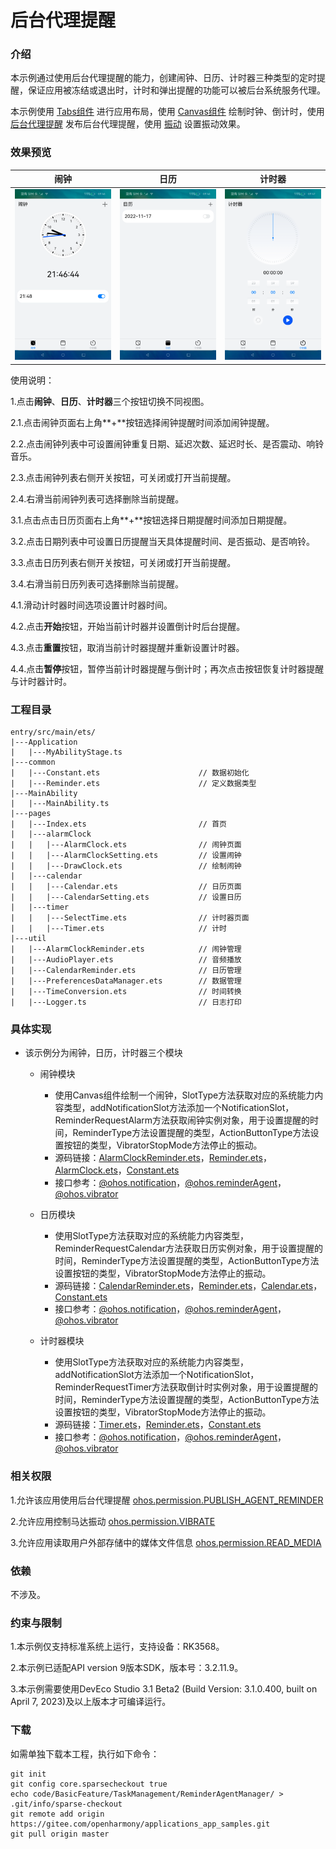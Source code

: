 # 后台代理提醒

### 介绍

本示例通过使用后台代理提醒的能力，创建闹钟、日历、计时器三种类型的定时提醒，保证应用被冻结或退出时，计时和弹出提醒的功能可以被后台系统服务代理。

本示例使用 [Tabs组件](https://gitee.com/openharmony/docs/blob/master/zh-cn/application-dev/reference/apis-arkui/arkui-ts/ts-container-tabs.md) 进行应用布局，使用 [Canvas组件](https://gitee.com/openharmony/docs/blob/master/zh-cn/application-dev/reference/apis-arkui/arkui-ts/ts-components-canvas-canvas.md) 绘制时钟、倒计时，使用 [后台代理提醒](https://gitee.com/openharmony/docs/blob/master/zh-cn/application-dev/reference/apis-backgroundtasks-kit/js-apis-reminderAgentManager.md) 发布后台代理提醒，使用 [振动](https://gitee.com/openharmony/docs/blob/master/zh-cn/application-dev/reference/apis-as/js-apis-vibrator.md) 设置振动效果。

### 效果预览

| 闹钟                                          | 日历                                       | 计时器                                   |
|---------------------------------------------|------------------------------------------|---------------------------------------|
| ![](screenshots/devices/alarm_clock_zh.png) | ![](screenshots/devices/calendar_zh.png) | ![](screenshots/devices/timer_zh.png) |

使用说明：

1.点击**闹钟**、**日历**、**计时器**三个按钮切换不同视图。

2.1.点击闹钟页面右上角**+**按钮选择闹钟提醒时间添加闹钟提醒。

2.2.点击闹钟列表中可设置闹钟重复日期、延迟次数、延迟时长、是否震动、响铃音乐。

2.3.点击闹钟列表右侧开关按钮，可关闭或打开当前提醒。

2.4.右滑当前闹钟列表可选择删除当前提醒。

3.1.点击点击日历页面右上角**+**按钮选择日期提醒时间添加日期提醒。

3.2.点击日期列表中可设置日历提醒当天具体提醒时间、是否振动、是否响铃。

3.3.点击日历列表右侧开关按钮，可关闭或打开当前提醒。

3.4.右滑当前日历列表可选择删除当前提醒。

4.1.滑动计时器时间选项设置计时器时间。

4.2.点击**开始**按钮，开始当前计时器并设置倒计时后台提醒。

4.3.点击**重置**按钮，取消当前计时器提醒并重新设置计时器。

4.4.点击**暂停**按钮，暂停当前计时器提醒与倒计时；再次点击按钮恢复计时器提醒与计时器计时。

### 工程目录
```
entry/src/main/ets/
|---Application
|   |---MyAbilityStage.ts
|---common
|   |---Constant.ets                      // 数据初始化
|   |---Reminder.ets                      // 定义数据类型
|---MainAbility
|   |---MainAbility.ts
|---pages
|   |---Index.ets                         // 首页
|   |---alarmClock                         
|   |   |---AlarmClock.ets                // 闹钟页面
|   |   |---AlarmClockSetting.ets         // 设置闹钟
|   |   |---DrawClock.ets                 // 绘制闹钟
|   |---calendar
|   |   |---Calendar.ets                  // 日历页面
|   |   |---CalendarSetting.ets           // 设置日历
|   |---timer
|   |   |---SelectTime.ets                // 计时器页面
|   |   |---Timer.ets                     // 计时
|---util
|   |---AlarmClockReminder.ets            // 闹钟管理
|   |---AudioPlayer.ets                   // 音频播放
|   |---CalendarReminder.ets              // 日历管理
|   |---PreferencesDataManager.ets        // 数据管理
|   |---TimeConversion.ets                // 时间转换
|   |---Logger.ts                         // 日志打印
```
### 具体实现

* 该示例分为闹钟，日历，计时器三个模块 
  * 闹钟模块
    * 使用Canvas组件绘制一个闹钟，SlotType方法获取对应的系统能力内容类型，addNotificationSlot方法添加一个NotificationSlot，ReminderRequestAlarm方法获取闹钟实例对象，用于设置提醒的时间，ReminderType方法设置提醒的类型，ActionButtonType方法设置按钮的类型，VibratorStopMode方法停止的振动。
    * 源码链接：[AlarmClockReminder.ets](entry/src/main/ets/util/AlarmClockReminder.ets)，[Reminder.ets](entry/src/main/ets/common/Reminder.ets)，[AlarmClock.ets](entry/src/main/ets/pages/alarmClock/AlarmClock.ets)，[Constant.ets](entry/src/main/ets/common/Constant.ets)
    * 接口参考：[@ohos.notification](https://gitee.com/openharmony/docs/blob/master/zh-cn/application-dev/reference/apis-notification-kit/js-apis-notification.md)，[@ohos.reminderAgent](https://gitee.com/openharmony/docs/blob/master/zh-cn/application-dev/reference/apis-backgroundtasks-kit/js-apis-reminderAgent.md)，[@ohos.vibrator](https://gitee.com/openharmony/docs/blob/master/zh-cn/application-dev/reference/apis-as/js-apis-vibrator.md)

  * 日历模块
    * 使用SlotType方法获取对应的系统能力内容类型，ReminderRequestCalendar方法获取日历实例对象，用于设置提醒的时间，ReminderType方法设置提醒的类型，ActionButtonType方法设置按钮的类型，VibratorStopMode方法停止的振动。
    * 源码链接：[CalendarReminder.ets](entry/src/main/ets/util/CalendarReminder.ets)，[Reminder.ets](entry/src/main/ets/common/Reminder.ets)，[Calendar.ets](entry/src/main/ets/pages/calendar/Calendar.ets)，[Constant.ets](entry/src/main/ets/common/Constant.ets)
    * 接口参考：[@ohos.notification](https://gitee.com/openharmony/docs/blob/master/zh-cn/application-dev/reference/apis-notification-kit/js-apis-notification.md)，[@ohos.reminderAgent](https://gitee.com/openharmony/docs/blob/master/zh-cn/application-dev/reference/apis-backgroundtasks-kit/js-apis-reminderAgent.md)，[@ohos.vibrator](https://gitee.com/openharmony/docs/blob/master/zh-cn/application-dev/reference/apis-as/js-apis-vibrator.md)

  * 计时器模块
    * 使用SlotType方法获取对应的系统能力内容类型，addNotificationSlot方法添加一个NotificationSlot，ReminderRequestTimer方法获取倒计时实例对象，用于设置提醒的时间，ReminderType方法设置提醒的类型，ActionButtonType方法设置按钮的类型，VibratorStopMode方法停止的振动。
    * 源码链接：[Timer.ets](entry/src/main/ets/pages/timer/Timer.ets)，[Reminder.ets](entry/src/main/ets/common/Reminder.ets)，[Constant.ets](entry/src/main/ets/common/Constant.ets)
    * 接口参考：[@ohos.notification](https://gitee.com/openharmony/docs/blob/master/zh-cn/application-dev/reference/apis-notification-kit/js-apis-notification.md)，[@ohos.reminderAgent](https://gitee.com/openharmony/docs/blob/master/zh-cn/application-dev/reference/apis-backgroundtasks-kit/js-apis-reminderAgent.md)，[@ohos.vibrator](https://gitee.com/openharmony/docs/blob/master/zh-cn/application-dev/reference/apis-as/js-apis-vibrator.md)

### 相关权限

1.允许该应用使用后台代理提醒 [ohos.permission.PUBLISH_AGENT_REMINDER](https://gitee.com/openharmony/docs/blob/master/zh-cn/application-dev/security/AccessToken/permissions-for-all.md#ohospermissionpublish_agent_reminder)

2.允许应用控制马达振动 [ohos.permission.VIBRATE](https://gitee.com/openharmony/docs/blob/master/zh-cn/application-dev/security/AccessToken/permissions-for-all.md#ohospermissionvibrate)

3.允许应用读取用户外部存储中的媒体文件信息 [ohos.permission.READ_MEDIA](https://gitee.com/openharmony/docs/blob/master/zh-cn/application-dev/security/AccessToken/permissions-for-all.md#ohospermissionread_media)

### 依赖

不涉及。

### 约束与限制

1.本示例仅支持标准系统上运行，支持设备：RK3568。

2.本示例已适配API version 9版本SDK，版本号：3.2.11.9。

3.本示例需要使用DevEco Studio 3.1 Beta2 (Build Version: 3.1.0.400, built on April 7, 2023)及以上版本才可编译运行。

### 下载

如需单独下载本工程，执行如下命令：
```
git init
git config core.sparsecheckout true
echo code/BasicFeature/TaskManagement/ReminderAgentManager/ > .git/info/sparse-checkout
git remote add origin https://gitee.com/openharmony/applications_app_samples.git
git pull origin master

```